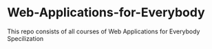 # Web-Applications-for-Everybody
This repo consists of all courses of Web Applications for Everybody Specilization
